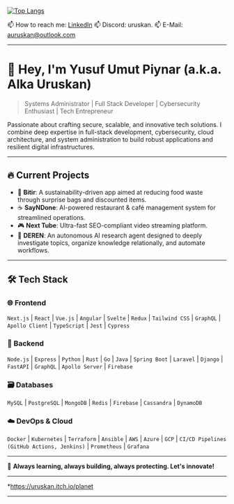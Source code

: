 
[![Top Langs](https://github-readme-stats.vercel.app/api/top-langs/?username=uruskan&layout=compact&theme=vision-friendly-dark)](https://github.com/anuraghazra/github-readme-stats)

📫 How to reach me: [LinkedIn](https://www.linkedin.com/in/upiynar/)
📫 Discord: uruskan.
📫 E-Mail: auruskan@outlook.com

---

# 👋 Hey, I'm Yusuf Umut Piynar (a.k.a. Alka Uruskan)

> Systems Administrator | Full Stack Developer | Cybersecurity Enthusiast | Tech Entrepreneur

Passionate about crafting secure, scalable, and innovative tech solutions. I combine deep expertise in full-stack development, cybersecurity, cloud architecture, and system administration to build robust applications and resilient digital infrastructures.

---

## 🔥 Current Projects

* 📱 **Bitir**: A sustainability-driven app aimed at reducing food waste through surprise bags and discounted items.
* ☕ **SayNDone**: AI-powered restaurant & café management system for streamlined operations.
* 🎮 **Next Tube**: Ultra-fast SEO-compliant video streaming platform.
* 🤖 **DEREN**: An autonomous AI research agent designed to deeply investigate topics, organize knowledge relationally, and automate workflows.

---

## 🛠️ Tech Stack

### 🌐 Frontend

`Next.js` | `React` | `Vue.js` | `Angular` | `Svelte` | `Redux` | `Tailwind CSS` | `GraphQL` | `Apollo Client` | `TypeScript` | `Jest` | `Cypress`

### 🚀 Backend

`Node.js` | `Express` | `Python` | `Rust` | `Go` | `Java` | `Spring Boot` | `Laravel` | `Django` | `FastAPI` | `GraphQL` | `Apollo Server` | `Firebase`

### 🗃️ Databases

`MySQL` | `PostgreSQL` | `MongoDB` | `Redis` | `Firebase` | `Cassandra` | `DynamoDB`

### ☁️ DevOps & Cloud

`Docker` | `Kubernetes` | `Terraform` | `Ansible` | `AWS` | `Azure` | `GCP` | `CI/CD Pipelines (GitHub Actions, Jenkins)` | `Prometheus` | `Grafana`

---

🚀 **Always learning, always building, always protecting. Let's innovate!**

---

*https://uruskan.itch.io/planet

---


